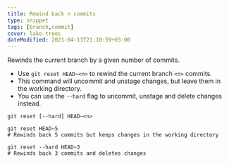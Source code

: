 ```yaml
---
title: Rewind back n commits
type: snippet
tags: [branch,commit]
cover: lake-trees
dateModified: 2021-04-13T21:10:59+03:00
---
```


Rewinds the current branch by a given number of commits.

- Use `git reset HEAD~<n>` to rewind the current branch `<n>` commits.
- This command will uncommit and unstage changes, but leave them in the working directory.
- You can use the `--hard` flag to uncommit, unstage and delete changes instead.

```shell
git reset [--hard] HEAD~<n>
```

```shell
git reset HEAD~5
# Rewinds back 5 commits but keeps changes in the working directory

git reset --hard HEAD~3
# Rewinds back 3 commits and deletes changes
```
